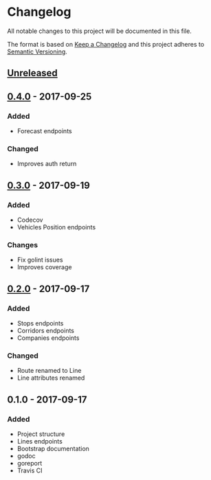 # Changelog
All notable changes to this project will be documented in this file.

The format is based on [Keep a Changelog](http://keepachangelog.com/en/1.0.0/)
and this project adheres to [Semantic Versioning](http://semver.org/spec/v2.0.0.html).

## [Unreleased]

## [0.4.0] - 2017-09-25
### Added
- Forecast endpoints

### Changed
- Improves auth return

## [0.3.0] - 2017-09-19
### Added
- Codecov
- Vehicles Position endpoints

### Changes
- Fix golint issues
- Improves coverage

## [0.2.0] - 2017-09-17
### Added
- Stops endpoints
- Corridors endpoints
- Companies endpoints

### Changed
- Route renamed to Line
- Line attributes renamed

## 0.1.0 - 2017-09-17
### Added
- Project structure
- Lines endpoints
- Bootstrap documentation
- godoc
- goreport
- Travis CI

[Unreleased]: https://github.com/sergioaugrod/go-sptrans/compare/v0.4.0...HEAD
[0.4.0]: https://github.com/sergioaugrod/go-sptrans/compare/v0.3.0...v0.4.0
[0.3.0]: https://github.com/sergioaugrod/go-sptrans/compare/v0.2.0...v0.3.0
[0.2.0]: https://github.com/sergioaugrod/go-sptrans/compare/v0.1.0...v0.2.0
